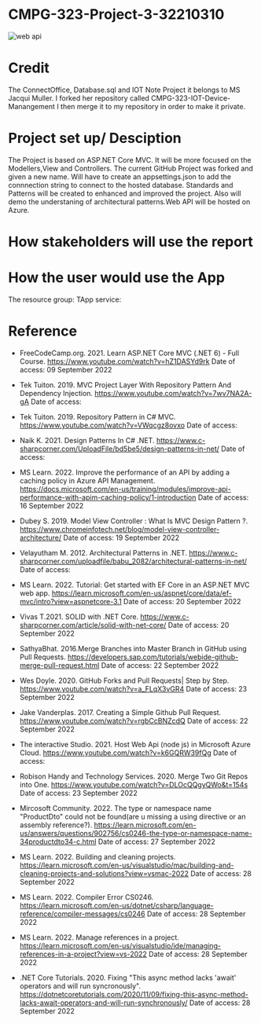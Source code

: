 # CMPG-323-Project-3-32210310
![web api](https://user-images.githubusercontent.com/38375869/191209969-74caa68e-3ed2-4ee1-bd25-fd5d98a7b6ff.gif)
 
 # Credit
 The ConnectOffice, Database.sql and IOT Note Project it belongs to MS Jacqui Muller. I forked her repository called CMPG-323-IOT-Device-Manangement I then merge it to my repository in order to make it private. 
 
 # Project set up/ Desciption
The Project is based on ASP.NET Core MVC. It will be more focused on the Modellers,View and Controllers. The current GitHub Project was forked and given a new name. Will have to create an appsettings.json to add the connnection string to connect to the hosted database. Standards and Patterns will be created to  enhanced and improved the project. Also will demo the understaning of architectural patterns.Web API will be hosted on Azure.
# How stakeholders will use the report

# How the user would use the App
The resource group:
TApp service: 

# Reference
- FreeCodeCamp.org. 2021. Learn ASP.NET Core MVC (.NET 6) - Full Course. https://www.youtube.com/watch?v=hZ1DASYd9rk Date of access: 09 September 2022
- Tek Tuiton. 2019. MVC Project Layer With Repository Pattern And Dependency Injection. https://www.youtube.com/watch?v=7wv7NA2A-gA Date of access:

- Tek Tuiton. 2019. Repository Pattern in C# MVC. https://www.youtube.com/watch?v=VWqcgz8ovxo Date of access: 

- Naik K. 2021. Design Patterns In C# .NET. https://www.c-sharpcorner.com/UploadFile/bd5be5/design-patterns-in-net/ Date of access: 

- MS Learn. 2022. Improve the performance of an API by adding a caching policy in Azure API Management. https://docs.microsoft.com/en-us/training/modules/improve-api-performance-with-apim-caching-policy/1-introduction Date of access: 16 September 2022

- Dubey S. 2019. Model View Controller : What Is MVC Design Pattern ?. https://www.chromeinfotech.net/blog/model-view-controller-architecture/ Date of access: 19 September 2022

- Velayutham M. 2012. Architectural Patterns in .NET. https://www.c-sharpcorner.com/uploadfile/babu_2082/architectural-patterns-in-net/ Date of access: 

- MS Learn. 2022. Tutorial: Get started with EF Core in an ASP.NET MVC web app. https://learn.microsoft.com/en-us/aspnet/core/data/ef-mvc/intro?view=aspnetcore-3.1 Date of access: 20 September 2022

- Vivas T.2021. SOLID with .NET Core. https://www.c-sharpcorner.com/article/solid-with-net-core/ Date of access: 20 September 2022

- SathyaBhat. 2016.Merge Branches into Master Branch in GitHub using Pull Requests. https://developers.sap.com/tutorials/webide-github-merge-pull-request.html Date of access: 22 September 2022

- Wes Doyle. 2020. GitHub Forks and Pull Requests| Step by Step. https://www.youtube.com/watch?v=a_FLqX3vGR4 Date of access: 23 September 2022

- Jake Vanderplas. 2017. Creating a Simple Github Pull Request. https://www.youtube.com/watch?v=rgbCcBNZcdQ Date of access: 22 September 2022

- The interactive Studio. 2021. Host Web Api (node js) in Microsoft Azure Cloud. https://www.youtube.com/watch?v=k6GQRW39fQg Date of access: 

- Robison Handy and Technology Services. 2020. Merge Two Git Repos into One. https://www.youtube.com/watch?v=DLOcQQgyQWo&t=154s Date of access: 23 September 2022

- Mircosoft Community. 2022. The type or namespace name "ProductDto" could not be found(are u missing a using directive or an assembly reference?). https://learn.microsoft.com/en-us/answers/questions/902756/cs0246-the-type-or-namespace-name-34productdto34-c.html Date of access: 27 September 2022

- MS Learn. 2022. Building and cleaning projects. https://learn.microsoft.com/en-us/visualstudio/mac/building-and-cleaning-projects-and-solutions?view=vsmac-2022 Date of access: 28 September 2022

- MS Learn. 2022. Compiler Error CS0246. https://learn.microsoft.com/en-us/dotnet/csharp/language-reference/compiler-messages/cs0246 Date of access: 28 September 2022

- MS Learn. 2022. Manage references in a project. https://learn.microsoft.com/en-us/visualstudio/ide/managing-references-in-a-project?view=vs-2022 Date of access: 28 September 2022

- .NET Core Tutorials. 2020. Fixing "This async method lacks 'await' operators and will run syncronously". https://dotnetcoretutorials.com/2020/11/09/fixing-this-async-method-lacks-await-operators-and-will-run-synchronously/ Date of access: 28 September 2022








